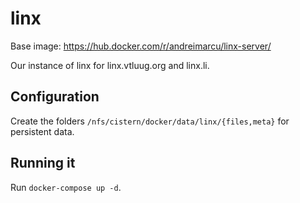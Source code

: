 # linx

Base image: https://hub.docker.com/r/andreimarcu/linx-server/

Our instance of linx for linx.vtluug.org and linx.li.



## Configuration

Create the folders `/nfs/cistern/docker/data/linx/{files,meta}` for persistent data.


## Running it

Run `docker-compose up -d`.
